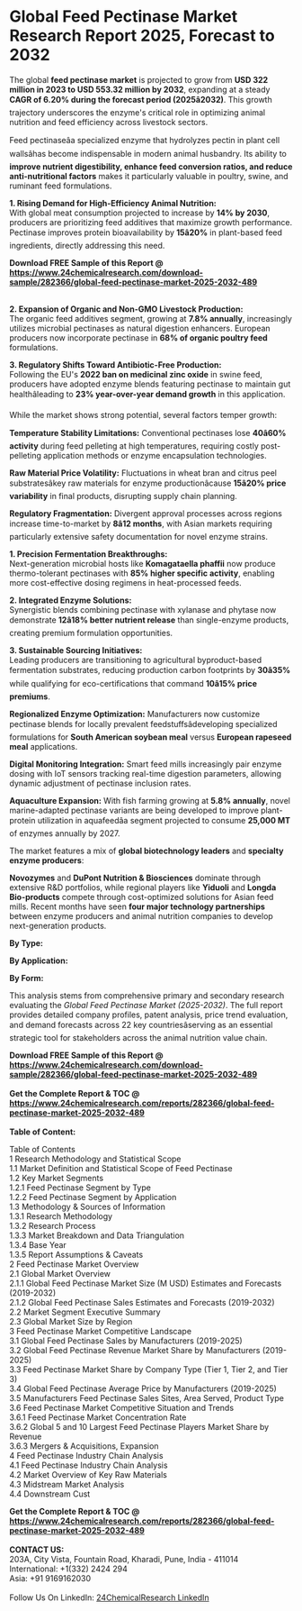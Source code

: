 <h1>Global Feed Pectinase Market Research Report 2025, Forecast to 2032</h1><p>The global <strong>feed pectinase market</strong> is projected to grow from <strong>USD 322 million in 2023 to USD 553.32 million by 2032</strong>, expanding at a steady <strong>CAGR of 6.20% during the forecast period (2025â2032)</strong>. This growth trajectory underscores the enzyme's critical role in optimizing animal nutrition and feed efficiency across livestock sectors.</p><p>Feed pectinaseâa specialized enzyme that hydrolyzes pectin in plant cell wallsâhas become indispensable in modern animal husbandry. Its ability to <strong>improve nutrient digestibility, enhance feed conversion ratios, and reduce anti-nutritional factors</strong> makes it particularly valuable in poultry, swine, and ruminant feed formulations.</p><p><strong>1. Rising Demand for High-Efficiency Animal Nutrition:</strong><br>
With global meat consumption projected to increase by <strong>14% by 2030</strong>, producers are prioritizing feed additives that maximize growth performance. Pectinase improves protein bioavailability by <strong>15â20%</strong> in plant-based feed ingredients, directly addressing this need.</p><div><b>Download FREE Sample of this Report @ 
            <a href="https://www.24chemicalresearch.com/download-sample/282366/global-feed-pectinase-market-2025-2032-489">
            https://www.24chemicalresearch.com/download-sample/282366/global-feed-pectinase-market-2025-2032-489</a></b></div><br><p><strong>2. Expansion of Organic and Non-GMO Livestock Production:</strong><br>
The organic feed additives segment, growing at <strong>7.8% annually</strong>, increasingly utilizes microbial pectinases as natural digestion enhancers. European producers now incorporate pectinase in <strong>68% of organic poultry feed</strong> formulations.</p><p><strong>3. Regulatory Shifts Toward Antibiotic-Free Production:</strong><br>
Following the EU's <strong>2022 ban on medicinal zinc oxide</strong> in swine feed, producers have adopted enzyme blends featuring pectinase to maintain gut healthâleading to <strong>23% year-over-year demand growth</strong> in this application.</p><p>While the market shows strong potential, several factors temper growth:</p><p><strong>Temperature Stability Limitations:</strong> Conventional pectinases lose <strong>40â60% activity</strong> during feed pelleting at high temperatures, requiring costly post-pelleting application methods or enzyme encapsulation technologies.</p><p><strong>Raw Material Price Volatility:</strong> Fluctuations in wheat bran and citrus peel substratesâkey raw materials for enzyme productionâcause <strong>15â20% price variability</strong> in final products, disrupting supply chain planning.</p><p><strong>Regulatory Fragmentation:</strong> Divergent approval processes across regions increase time-to-market by <strong>8â12 months</strong>, with Asian markets requiring particularly extensive safety documentation for novel enzyme strains.</p><p><strong>1. Precision Fermentation Breakthroughs:</strong><br>
Next-generation microbial hosts like <strong>Komagataella phaffii</strong> now produce thermo-tolerant pectinases with <strong>85% higher specific activity</strong>, enabling more cost-effective dosing regimens in heat-processed feeds.</p><p><strong>2. Integrated Enzyme Solutions:</strong><br>
Synergistic blends combining pectinase with xylanase and phytase now demonstrate <strong>12â18% better nutrient release</strong> than single-enzyme products, creating premium formulation opportunities.</p><p><strong>3. Sustainable Sourcing Initiatives:</strong><br>
Leading producers are transitioning to agricultural byproduct-based fermentation substrates, reducing production carbon footprints by <strong>30â35%</strong> while qualifying for eco-certifications that command <strong>10â15% price premiums</strong>.</p><p><strong>Regionalized Enzyme Optimization:</strong> Manufacturers now customize pectinase blends for locally prevalent feedstuffsâdeveloping specialized formulations for <strong>South American soybean meal</strong> versus <strong>European rapeseed meal</strong> applications.</p><p><strong>Digital Monitoring Integration:</strong> Smart feed mills increasingly pair enzyme dosing with IoT sensors tracking real-time digestion parameters, allowing dynamic adjustment of pectinase inclusion rates.</p><p><strong>Aquaculture Expansion:</strong> With fish farming growing at <strong>5.8% annually</strong>, novel marine-adapted pectinase variants are being developed to improve plant-protein utilization in aquafeedâa segment projected to consume <strong>25,000 MT</strong> of enzymes annually by 2027.</p><p>The market features a mix of <strong>global biotechnology leaders</strong> and <strong>specialty enzyme producers</strong>:</p><p><strong>Novozymes</strong> and <strong>DuPont Nutrition &amp; Biosciences</strong> dominate through extensive R&amp;D portfolios, while regional players like <strong>Yiduoli</strong> and <strong>Longda Bio-products</strong> compete through cost-optimized solutions for Asian feed mills. Recent months have seen <strong>four major technology partnerships</strong> between enzyme producers and animal nutrition companies to develop next-generation products.</p><p><strong>By Type:</strong></p><p><strong>By Application:</strong></p><p><strong>By Form:</strong></p><p>This analysis stems from comprehensive primary and secondary research evaluating the <em>Global Feed Pectinase Market (2025-2032)</em>. The full report provides detailed company profiles, patent analysis, price trend evaluation, and demand forecasts across 22 key countriesâserving as an essential strategic tool for stakeholders across the animal nutrition value chain.</p><div><b>Download FREE Sample of this Report @ 
            <a href="https://www.24chemicalresearch.com/download-sample/282366/global-feed-pectinase-market-2025-2032-489">
            https://www.24chemicalresearch.com/download-sample/282366/global-feed-pectinase-market-2025-2032-489</a></b></div><br><div><b>Get the Complete Report & TOC @ 
            <a href="https://www.24chemicalresearch.com/reports/282366/global-feed-pectinase-market-2025-2032-489">
            https://www.24chemicalresearch.com/reports/282366/global-feed-pectinase-market-2025-2032-489</a></b></div><br>
            <b>Table of Content:</b><p>Table of Contents<br />
1 Research Methodology and Statistical Scope<br />
1.1 Market Definition and Statistical Scope of Feed Pectinase<br />
1.2 Key Market Segments<br />
1.2.1 Feed Pectinase Segment by Type<br />
1.2.2 Feed Pectinase Segment by Application<br />
1.3 Methodology & Sources of Information<br />
1.3.1 Research Methodology<br />
1.3.2 Research Process<br />
1.3.3 Market Breakdown and Data Triangulation<br />
1.3.4 Base Year<br />
1.3.5 Report Assumptions & Caveats<br />
2 Feed Pectinase Market Overview<br />
2.1 Global Market Overview<br />
2.1.1 Global Feed Pectinase Market Size (M USD) Estimates and Forecasts (2019-2032)<br />
2.1.2 Global Feed Pectinase Sales Estimates and Forecasts (2019-2032)<br />
2.2 Market Segment Executive Summary<br />
2.3 Global Market Size by Region<br />
3 Feed Pectinase Market Competitive Landscape<br />
3.1 Global Feed Pectinase Sales by Manufacturers (2019-2025)<br />
3.2 Global Feed Pectinase Revenue Market Share by Manufacturers (2019-2025)<br />
3.3 Feed Pectinase Market Share by Company Type (Tier 1, Tier 2, and Tier 3)<br />
3.4 Global Feed Pectinase Average Price by Manufacturers (2019-2025)<br />
3.5 Manufacturers Feed Pectinase Sales Sites, Area Served, Product Type<br />
3.6 Feed Pectinase Market Competitive Situation and Trends<br />
3.6.1 Feed Pectinase Market Concentration Rate<br />
3.6.2 Global 5 and 10 Largest Feed Pectinase Players Market Share by Revenue<br />
3.6.3 Mergers & Acquisitions, Expansion<br />
4 Feed Pectinase Industry Chain Analysis<br />
4.1 Feed Pectinase Industry Chain Analysis<br />
4.2 Market Overview of Key Raw Materials<br />
4.3 Midstream Market Analysis<br />
4.4 Downstream Cust</p><div><b>Get the Complete Report & TOC @ 
            <a href="https://www.24chemicalresearch.com/reports/282366/global-feed-pectinase-market-2025-2032-489">
            https://www.24chemicalresearch.com/reports/282366/global-feed-pectinase-market-2025-2032-489</a></b></div><br><b>CONTACT US:</b><br>
            203A, City Vista, Fountain Road, Kharadi, Pune, India - 411014<br>
            International: +1(332) 2424 294<br>
            Asia: +91 9169162030 <br><br>
            Follow Us On LinkedIn: <a href="https://www.linkedin.com/company/24chemicalresearch/">24ChemicalResearch LinkedIn</a>